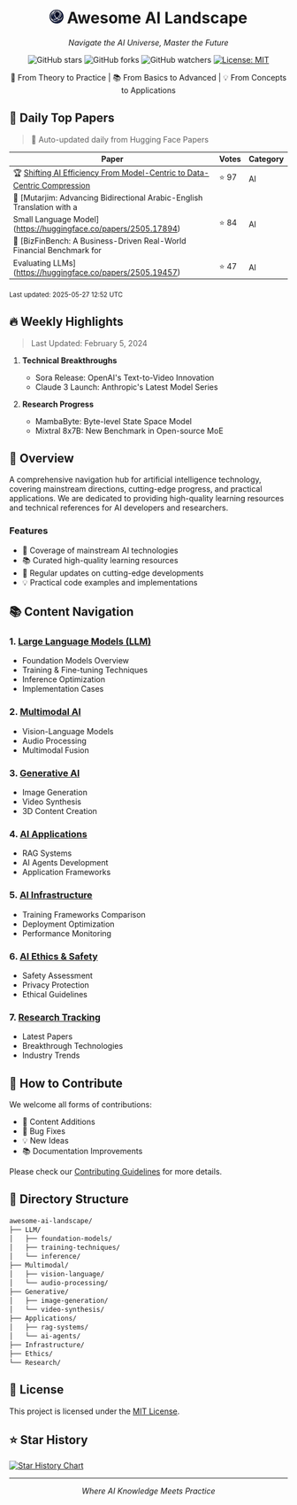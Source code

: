 <div align="center">

# <img src="./assets/codescience.png" width="25" height="25" alt="AI Icon">  Awesome AI Landscape

*Navigate the AI Universe, Master the Future*

![GitHub stars](https://img.shields.io/github/stars/Code-Science/Awesome-AI-Landscape?style=social)
![GitHub forks](https://img.shields.io/github/forks/Code-Science/Awesome-AI-Landscape?style=social)
![GitHub watchers](https://img.shields.io/github/watchers/Code-Science/Awesome-AI-Landscape?style=social)
[![License: MIT](https://img.shields.io/badge/License-MIT-yellow.svg)](https://opensource.org/licenses/MIT)

🚀 From Theory to Practice | 📚 From Basics to Advanced | 💡 From Concepts to Applications

</div>

## 📰 Daily Top Papers
> 🔄 Auto-updated daily from Hugging Face Papers

| Paper | Votes | Category |
|-------|--------|-----------|
| 🏆 [Shifting AI Efficiency From Model-Centric to Data-Centric Compression](https://huggingface.co/papers/2505.19147) | ⭐ 97 | AI |
| 🥈 [Mutarjim: Advancing Bidirectional Arabic-English Translation with a
  Small Language Model](https://huggingface.co/papers/2505.17894) | ⭐ 84 | AI |
| 🥉 [BizFinBench: A Business-Driven Real-World Financial Benchmark for
  Evaluating LLMs](https://huggingface.co/papers/2505.19457) | ⭐ 47 | AI |

<sub>Last updated: 2025-05-27 12:52 UTC</sub>

## 🔥 Weekly Highlights

> Last Updated: February 5, 2024

1. **Technical Breakthroughs**
   - Sora Release: OpenAI's Text-to-Video Innovation
   - Claude 3 Launch: Anthropic's Latest Model Series

2. **Research Progress**
   - MambaByte: Byte-level State Space Model
   - Mixtral 8x7B: New Benchmark in Open-source MoE

## 🎯 Overview

A comprehensive navigation hub for artificial intelligence technology, covering mainstream directions, cutting-edge progress, and practical applications. We are dedicated to providing high-quality learning resources and technical references for AI developers and researchers.

### Features
- 🚀 Coverage of mainstream AI technologies
- 📚 Curated high-quality learning resources
- 🔄 Regular updates on cutting-edge developments
- 💡 Practical code examples and implementations

## 📚 Content Navigation

### 1. [Large Language Models (LLM)](./LLM/README.md)
- Foundation Models Overview
- Training & Fine-tuning Techniques
- Inference Optimization
- Implementation Cases

### 2. [Multimodal AI](./Multimodal/README.md)
- Vision-Language Models
- Audio Processing
- Multimodal Fusion

### 3. [Generative AI](./Generative/README.md)
- Image Generation
- Video Synthesis
- 3D Content Creation

### 4. [AI Applications](./Applications/README.md)
- RAG Systems
- AI Agents Development
- Application Frameworks

### 5. [AI Infrastructure](./Infrastructure/README.md)
- Training Frameworks Comparison
- Deployment Optimization
- Performance Monitoring

### 6. [AI Ethics & Safety](./Ethics/README.md)
- Safety Assessment
- Privacy Protection
- Ethical Guidelines

### 7. [Research Tracking](./Research/README.md)
- Latest Papers
- Breakthrough Technologies
- Industry Trends

## 🤝 How to Contribute

We welcome all forms of contributions:
- 📝 Content Additions
- 🐛 Bug Fixes
- 💡 New Ideas
- 📚 Documentation Improvements

Please check our [Contributing Guidelines](./CONTRIBUTING.md) for more details.

## 📖 Directory Structure

```
awesome-ai-landscape/
├── LLM/
│   ├── foundation-models/
│   ├── training-techniques/
│   └── inference/
├── Multimodal/
│   ├── vision-language/
│   └── audio-processing/
├── Generative/
│   ├── image-generation/
│   └── video-synthesis/
├── Applications/
│   ├── rag-systems/
│   └── ai-agents/
├── Infrastructure/
├── Ethics/
└── Research/
```

## 📜 License

This project is licensed under the [MIT License](./LICENSE).

## ⭐ Star History

[![Star History Chart](https://api.star-history.com/svg?repos=Code-Science/Awesome-AI-Landscape&type=Date)](https://star-history.com/#Code-Science/Awesome-AI-Landscape)

---
<div align="center">
  <i>Where AI Knowledge Meets Practice</i>
</div>